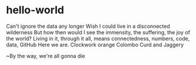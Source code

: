 # hello-world
Can't ignore the data any longer
Wish I could live in a disconnected wilderness
But how then would I see the immensity, the suffering, the joy of the world?
Living in it, through it all, means connectedness, numbers, code, data, GitHub
Here we are. 
Clockwork orange 
Colombo 
Curd and Jaggery 

~By the way, we're all gonna die
